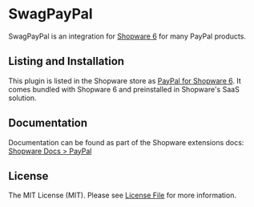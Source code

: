 # SwagPayPal

SwagPayPal is an integration for [Shopware 6]([https://github.com/shopware/platform](https://github.com/shopware/platform)) for many PayPal products. 

## Listing and Installation

This plugin is listed in the Shopware store as [PayPal for Shopware 6](https://store.shopware.com/en/swag588949310744f/paypal-for-shopware-6.html). It comes bundled with Shopware 6 and preinstalled in Shopware's SaaS solution. 

## Documentation

Documentation can be found as part of the Shopware extensions docs: [Shopware Docs > PayPal](https://docs.shopware.com/en/shopware-6-en/extensions/paypal)

## License

The MIT License (MIT). Please see [License File](LICENSE) for more information.
